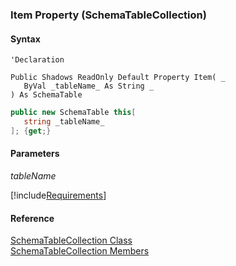 ﻿### Item Property (SchemaTableCollection)

#### Syntax

```vbnet
'Declaration

Public Shadows ReadOnly Default Property Item( _
   ByVal _tableName_ As String _
) As SchemaTable
```

```csharp
public new SchemaTable this[ 
   string _tableName_
]; {get;}
```

#### Parameters

_tableName_

[!include[Requirements](../partials/requirements.md)]

#### Reference

[SchemaTableCollection Class](fcSDK~FChoice.Foundation.Clarify.Schema.SchemaTableCollection.md)  
[SchemaTableCollection Members](fcSDK~FChoice.Foundation.Clarify.Schema.SchemaTableCollection_members.md)
